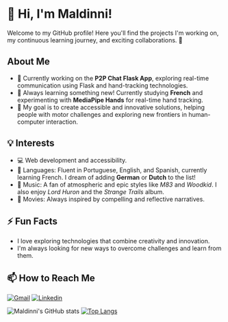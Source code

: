 # 👋 Hi, I'm Maldinni!  

Welcome to my GitHub profile! Here you'll find the projects I'm working on, my continuous learning journey, and exciting collaborations. 🌟  

## About Me  
- 🔭 Currently working on the **P2P Chat Flask App**, exploring real-time communication using Flask and hand-tracking technologies.  
- 🌱 Always learning something new! Currently studying **French** and experimenting with **MediaPipe Hands** for real-time hand tracking.  
- 🎯 My goal is to create accessible and innovative solutions, helping people with motor challenges and exploring new frontiers in human-computer interaction.  

## 💡 Interests  
- 💻 Web development and accessibility.  
- 🧠 Languages: Fluent in Portuguese, English, and Spanish, currently learning French. I dream of adding **German** or **Dutch** to the list!  
- 🎵 Music: A fan of atmospheric and epic styles like *M83* and *Woodkid*. I also enjoy *Lord Huron* and the *Strange Trails* album.  
- 🎥 Movies: Always inspired by compelling and reflective narratives.  

## ⚡ Fun Facts  
- I love exploring technologies that combine creativity and innovation.  
- I'm always looking for new ways to overcome challenges and learn from them.  

## 📫 How to Reach Me  
[![Gmail](https://img.shields.io/badge/Gmail-D14836?style=for-the-badge&logo=gmail&logoColor=white)](enzo.maldinni@hotmail.com)
[![Linkedin](https://img.shields.io/badge/LinkedIn-0077B5?style=for-the-badge&logo=linkedin&logoColor=white)](https://www.linkedin.com/in/enzo-maldinni-4a891a222/)

![Maldinni's GitHub stats](https://github-readme-stats.vercel.app/api?username=Maldinni&show_icons=true&theme=radical)
[![Top Langs](https://github-readme-stats.vercel.app/api/top-langs/?username=Maldinni&layout=pie)](https://github.com/Maldinni/github-readme-stats)
